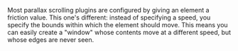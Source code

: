 Most parallax scrolling plugins are configured by giving an element a friction
value. This one's different: instead of specifying a speed, you specify the
bounds within which the element should move. This means you can easily create
a "window" whose contents move at a different speed, but whose edges are never
seen.
